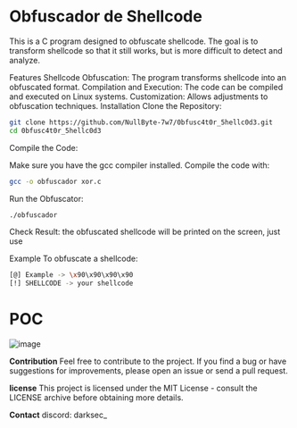# Obfuscador de Shellcode
This is a C program designed to obfuscate shellcode. The goal is to transform shellcode so that it still works, but is more difficult to detect and analyze.

Features
Shellcode Obfuscation: The program transforms shellcode into an obfuscated format.
Compilation and Execution: The code can be compiled and executed on Linux systems.
Customization: Allows adjustments to obfuscation techniques.
Installation
Clone the Repository:

```bash
git clone https://github.com/NullByte-7w7/0bfusc4t0r_5hellc0d3.git
cd 0bfusc4t0r_5hellc0d3
```
Compile the Code:

Make sure you have the gcc compiler installed. Compile the code with:

```bash
gcc -o obfuscador xor.c
```

Run the Obfuscator:

```bash
./obfuscador
```

Check Result:
the obfuscated shellcode will be printed on the screen, just use

Example
To obfuscate a shellcode:

```bash
[@] Example -> \x90\x90\x90\x90
[!] SHELLCODE -> your shellcode
```

# POC

![image](https://github.com/user-attachments/assets/fc482abf-7de3-4118-bf2e-622401d74bd2)


**Contribution**
Feel free to contribute to the project. If you find a bug or have suggestions for improvements, please open an issue or send a pull request.

**license**
This project is licensed under the MIT License - consult the LICENSE archive before obtaining more details.

**Contact**
discord: darksec_

